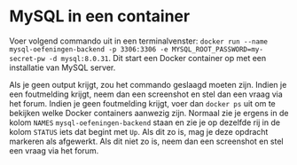 # MySQL in een container
Voer volgend commando uit in een terminalvenster: `docker run --name mysql-oefeningen-backend -p 3306:3306 -e MYSQL_ROOT_PASSWORD=my-secret-pw -d mysql:8.0.31`. Dit start een Docker container op met een installatie van MySQL server.

Als je geen output krijgt, zou het commando geslaagd moeten zijn. Indien je een foutmelding krijgt, neem dan een screenshot en stel dan een vraag via het forum. Indien je geen foutmelding krijgt, voer dan `docker ps` uit om te bekijken welke Docker containers aanwezig zijn. Normaal zie je ergens in de kolom `NAMES` `mysql-oefeningen-backend` staan en zie je op dezelfde rij in de kolom `STATUS` iets dat begint met `Up`. Als dit zo is, mag je deze opdracht markeren als afgewerkt. Als dit niet zo is, neem dan een screenshot en stel een vraag via het forum.